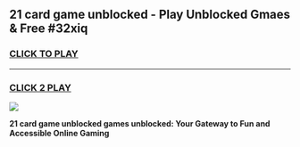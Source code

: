 
## 21 card game unblocked - Play Unblocked Gmaes & Free #32xiq
<h3>
<a href="https://news.freeplayer.one?title=21_card_game_unblocked&ref=03M">CLICK TO PLAY</a></h3>
<hr>

<h3>
<a href="https://news.freeplayer.one?title=21_card_game_unblocked&ref=03M">CLICK 2 PLAY</a>
  
</h3>

<a href="https://news.freeplayer.one?title=21_card_game_unblocked&ref=03M"><img src="https://clearcache.store/games.png"></a>


**21 card game unblocked games unblocked: Your Gateway to Fun and Accessible Online Gaming**
